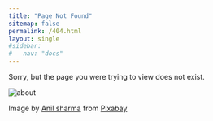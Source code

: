 ```yaml
---
title: "Page Not Found"
sitemap: false
permalink: /404.html
layout: single
#sidebar:
#   nav: "docs"
---
```


Sorry, but the page you were trying to view does not exist.

<img src="/vbscript/assets/images/about_382.jpg" alt="about" />

<span class="">Image by <a href="https://pixabay.com/users/anilsharma26-13475484/?utm_source=link-attribution&amp;utm_medium=referral&amp;utm_campaign=image&amp;utm_content=7017939">Anil sharma</a> from <a href="https://pixabay.com//?utm_source=link-attribution&amp;utm_medium=referral&amp;utm_campaign=image&amp;utm_content=7017939">Pixabay</a>
</span>

